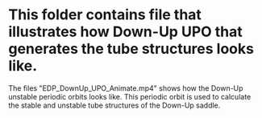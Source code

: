 # This folder contains file that illustrates how Down-Up UPO that generates the tube structures looks like.

The files "EDP_DownUp_UPO_Animate.mp4" shows how the Down-Up unstable periodic orbits looks like. This periodic orbit is used to calculate the stable and unstable tube structures of the Down-Up saddle.
